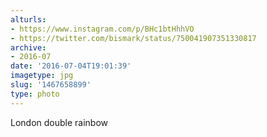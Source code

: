 ```yaml
---
alturls:
- https://www.instagram.com/p/BHc1btHhhVO
- https://twitter.com/bismark/status/750041907351330817
archive:
- 2016-07
date: '2016-07-04T19:01:39'
imagetype: jpg
slug: '1467658899'
type: photo
---
```


London double rainbow

